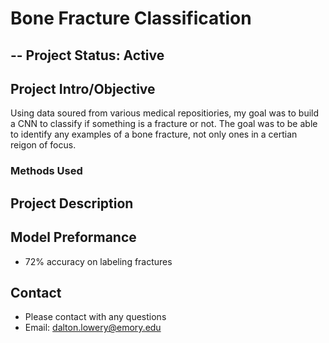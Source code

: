 # Bone Fracture Classification

## -- Project Status: Active

## Project Intro/Objective

Using data soured from various medical repositiories, my goal was to build a CNN to classify if something is a fracture or not. The goal was to be able to identify any examples of a bone fracture, not only ones in a certian reigon of focus.

### Methods Used


## Project Description


## Model Preformance

* 72% accuracy on labeling fractures


## Contact
* Please contact with any questions
* Email: dalton.lowery@emory.edu